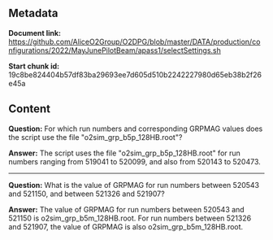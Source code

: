## Metadata

**Document link:** https://github.com/AliceO2Group/O2DPG/blob/master/DATA/production/configurations/2022/MayJunePilotBeam/apass1/selectSettings.sh

**Start chunk id:** 19c8be824404b57df83ba29693ee7d605d510b2242227980d65eb38b2f26e45a

## Content

**Question:** For which run numbers and corresponding GRPMAG values does the script use the file "o2sim_grp_b5p_128HB.root"?

**Answer:** The script uses the file "o2sim_grp_b5p_128HB.root" for run numbers ranging from 519041 to 520099, and also from 520143 to 520473.

---

**Question:** What is the value of GRPMAG for run numbers between 520543 and 521150, and between 521326 and 521907?

**Answer:** The value of GRPMAG for run numbers between 520543 and 521150 is o2sim_grp_b5m_128HB.root. For run numbers between 521326 and 521907, the value of GRPMAG is also o2sim_grp_b5m_128HB.root.